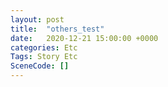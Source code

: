 ```yaml
---
layout: post
title:  "others_test"
date:   2020-12-21 15:00:00 +0000
categories: Etc
Tags: Story Etc
SceneCode: []
---
```

